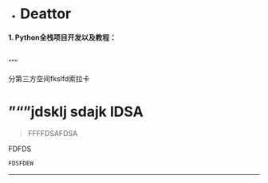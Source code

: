 * # Deattor

#### 1. Python全栈项目开发以及教程：

```

```

“”“

分第三方空间fkslfd索拉卡

# ”“”jdsklj sdajk lDSA

> FFFFDSAFDSA

FDFDS

```py
FDSFDEW
```

---



